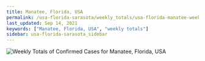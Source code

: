 ```yaml
---
title: Manatee, Florida, USA
permalink: /usa-florida-sarasota/weekly_totals/usa-florida-manatee-weekly_totals.html
last_updated: Sep 14, 2021
keywords: ["Manatee, Florida, USA", "weekly totals"]
sidebar: usa-florida-sarasota_sidebar
---
```


![Weekly Totals of Confirmed Cases for Manatee, Florida, USA](/covid_tracker/images/graphs/usa-florida-manatee-weekly_totals_graph.png)
